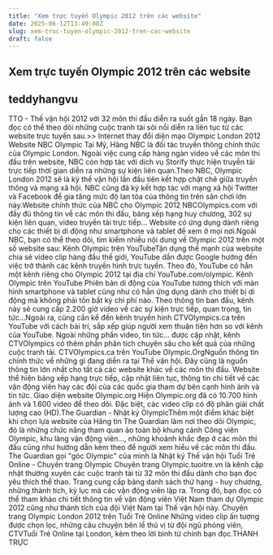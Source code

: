 ```yaml
---
title: "Xem trực tuyến Olympic 2012 trên các website"
date: 2025-06-12T13:49:08Z
slug: xem-truc-tuyen-olympic-2012-tren-cac-website
draft: false
---
```


## Xem trực tuyến Olympic 2012 trên các website

## teddyhangvu

TTO - Thế vận hội 2012 với 32 môn thi đấu diễn ra suốt gần 18 ngày. Bạn đọc có thể theo dõi những cuộc tranh tài sôi nổi diễn ra liên tục từ các website trực tuyến sau.>> Internet thay đổi diện mạo Olympic London 2012 
Website NBC Olympic Tại Mỹ, Hãng NBC là đối tác truyền thông chính thức của Olympic London. Ngoài việc cung cấp hàng ngàn video về các môn thi đấu trên website, NBC còn hợp tác với dịch vụ Storify thực hiện truyền tải trực tiếp thời gian diễn ra những sự kiện liên quan.Theo NBC, Olympic London 2012 sẽ là kỳ thế vận hội lần đầu tiên kết hợp chặt chẽ giữa truyền thông và mạng xã hội. NBC cũng đã ký kết hợp tác với mạng xã hội Twitter và Facebook để gia tăng mức độ lan tỏa của thông tin trên sân chơi lớn này.Website chính thức của NBC cho Olympic 2012 NBCOlympics.com với đầy đủ thông tin về các môn thi đấu, bảng xếp hạng huy chương, 302 sự kiện liên quan, video truyền tải trực tiếp... Website có ứng dụng dành riêng cho các thiết bị di động như smartphone và tablet để xem ở mọi nơi.Ngoài NBC, bạn có thể theo dõi, tìm kiếm nhiều nội dung về Olympic 2012 trên một số website sau: Kênh Olympic trên YouTubeTận dụng thế mạnh của website chia sẻ video clip hàng đầu thế giới, YouTube dần được Google hướng đến việc trở thành các kênh truyền hình trực tuyến. Theo đó, YouTube có hẳn một kênh riêng cho Olympic 2012 tại địa chỉ YouTube.com/olympic. 
Kênh Olympic trên YouTube Phiên bản di động của YouTube tương thích với màn hình smartphone và tablet cũng như có hẳn ứng dụng dành cho thiết bị di động mà không phải tốn bất kỳ chi phí nào. Theo thông tin ban đầu, kênh này sẽ cung cấp 2.200 giờ video về các sự kiện trực tiếp, quan trọng, tin tức...Ngoài ra, cũng cần kể đến kênh truyền hình CTVOlympics.ca trên YouTube với cách bài trí, sắp xếp giúp người xem thuận tiện hơn so với kênh của YouTube. Ngoài những phần video, tin tức... được cập nhật, kênh CTVOlympics có thêm phần phân tích chuyên sâu cho kết quả của những cuộc tranh tài. 
CTVOlympics.ca trên YouTube Olympic.OrgNguồn thông tin chính thức về những gì đang diễn ra tại Thế vận hội. Đây cũng là nguồn thông tin lớn nhất cho tất cả các website khác về các môn thi đấu. Website thể hiện bảng xếp hạng trực tiếp, cập nhật liên tục, thông tin chi tiết về các vận động viên hay các đội của các quốc gia tham dự bên cạnh hình ảnh và tin tức. 
Giao diện website Olympic.org Hiện Olympic.org đã có 10.700 hình ảnh và 1.600 video để theo dõi. Đặc biệt, các video clip có độ phân giải chất lượng cao (HD).The Guardian - Nhật ký OlympicThêm một điểm khác biệt khi chọn lựa website của Hãng tin The Guardian làm nơi theo dõi Olympic, đó là những chức năng tham quan ảo toàn bộ khung cảnh Công viên Olympic, khu làng vận động viên..., những khoảnh khắc đẹp ở các môn thi đấu cũng như hướng dẫn kèm theo để người xem hiểu về các môn thi đấu. 
The Guardian gọi "góc Olympic" của mình là Nhật ký Thế vận hội Tuổi Trẻ Online - Chuyên trang Olympic Chuyên trang Olympic.tuoitre.vn là kênh cập nhật thường xuyên các cuộc tranh tài từ 32 môn thi đấu dành cho bạn đọc yêu thích thể thao. Trang cung cấp bảng danh sách thứ hạng - huy chương, những thành tích, kỷ lục mà các vận động viên lập ra. Trong đó, bạn đọc có thể tham khảo chi tiết thông tin về vận động viên Việt Nam tham dự Olympic 2012 cũng như thành tích của đội Việt Nam tại Thế vận hội này. 
Chuyên trang Olympic London 2012 trên Tuổi Trẻ Online Những video clip ấn tượng được chọn lọc, những câu chuyện bên lề thú vị từ đội ngũ phóng viên, CTVTuổi Trẻ Online tại London, kèm theo lời bình từ chính bạn đọc.THANH TRỰC